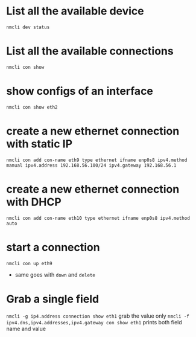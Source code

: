 # List all the available device
`nmcli dev status`

# List all the available connections
`nmcli con show`

# show configs of an interface
`nmcli con show eth2`

# create a new ethernet connection with static IP
`nmcli con add con-name eth9 type ethernet ifname enp0s8 ipv4.method manual ipv4.address 192.168.56.100/24 ipv4.gateway 192.168.56.1`

# create a new ethernet connection with DHCP
`nmcli con add con-name eth10 type ethernet ifname enp0s8 ipv4.method auto`

# start a connection
`nmcli con up eth9`
- same goes with `down` and `delete`

# Grab a single field
`nmcli -g ip4.address connection show eth1` grab the value only
`nmcli -f ipv4.dns,ipv4.addresses,ipv4.gateway con show eth1` prints both field name and value
